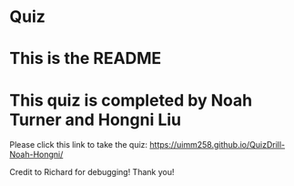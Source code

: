 # Quiz

# This is the README
# This quiz is completed by Noah Turner and Hongni Liu
Please click this link to take the quiz: https://uimm258.github.io/QuizDrill-Noah-Hongni/



Credit to Richard for debugging! Thank you!
